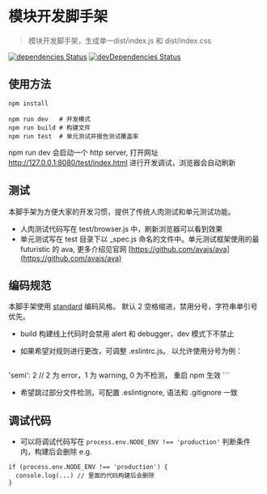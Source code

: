 # 模块开发脚手架
> 模块开发脚手架，生成单一dist/index.js 和 dist/index.css

[![dependencies Status](https://david-dm.org/haozime/components/status.svg)](https://david-dm.org/haozime/components)
[![devDependencies Status](https://david-dm.org/haozime/components/dev-status.svg)](https://david-dm.org/haozime/components?type=dev)

## 使用方法

```
npm install
```

```
npm run dev   # 开发模式
npm run build # 构建文件
npm run test  # 单元测试并报告测试覆盖率
```
npm run dev 会启动一个 http server,
打开网址  http://127.0.0.1:8080/test/index.html 进行开发调试，浏览器会自动刷新

## 测试
本脚手架为方便大家的开发习惯，提供了传统人肉测试和单元测试功能。

* 人肉测试代码写在 test/browser.js 中，刷新浏览器可以看到效果
* 单元测试写在 test 目录下以 _spec.js 命名的文件中。单元测试框架使用的最 futuristic 的 ava, 更多介绍见官网 [https://github.com/avajs/ava](https://github.com/avajs/ava)


## 编码规范
本脚手架使用 [standard](http://standardjs.com/rules.html) 编码风格。 默认 2 空格缩进，禁用分号，字符串单引号优先。

* build 构建线上代码时会禁用 alert 和 debugger，dev 模式下不禁止
* 如果希望对规则进行更改，可调整 .eslintrc.js。 以允许使用分号为例：

	```
'semi': 2 // 2 为 error，1 为 warning, 0 为不检测， 重启 npm 生效
	```

* 希望跳过部分文件检测，可配置 .eslintignore, 语法和 .gitignore 一致

## 调试代码
* 可以将调试代码写在 `process.env.NODE_ENV !== 'production'` 判断条件内，构建后会删除 e.g.

```
if (process.env.NODE_ENV !== 'production') {
  console.log(...) // 里面的代码构建后会删除
}

```
